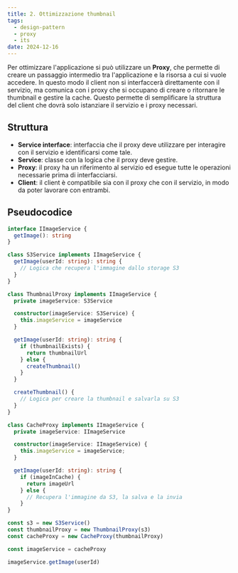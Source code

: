 ```yaml
---
title: 2. Ottimizzazione thumbnail
tags:
  - design-pattern
  - proxy
  - its
date: 2024-12-16
---
```


Per ottimizzare l'applicazione si può utilizzare un **Proxy**, che permette di creare un passaggio intermedio tra l'applicazione e la risorsa a cui si vuole accedere. In questo modo il client non si interfaccerà direttamente con il servizio, ma comunica con i proxy che si occupano di creare o ritornare le thumbnail e gestire la cache. Questo permette di semplificare la struttura del client che dovrà solo istanziare il servizio e i proxy necessari.

## Struttura

- **Service interface**: interfaccia che il proxy deve utilizzare per interagire con il servizio e identificarsi come tale.
- **Service**: classe con la logica che il proxy deve gestire.
- **Proxy**: il proxy ha un riferimento al servizio ed esegue tutte le operazioni necessarie prima di interfacciarsi.
- **Client**: il client è compatibile sia con il proxy che con il servizio, in modo da poter lavorare con entrambi.

## Pseudocodice

```ts
interface IImageService {
  getImage(): string
}

class S3Service implements IImageService {
  getImage(userId: string): string {
    // Logica che recupera l'immagine dallo storage S3
  }
}

class ThumbnailProxy implements IImageService {
  private imageService: S3Service

  constructor(imageService: S3Service) {
    this.imageService = imageService
  }

  getImage(userId: string): string {
    if (thumbnailExists) {
      return thumbnailUrl
    } else {
      createThumbnail()
    }
  }

  createThumbnail() {
    // Logica per creare la thumbnail e salvarla su S3
  }
}

class CacheProxy implements IImageService {
  private imageService: IImageService

  constructor(imageService: IImageService) {
    this.imageService = imageService;
  }

  getImage(userId: string): string {
    if (imageInCache) {
      return imageUrl
    } else {
      // Recupera l'immagine da S3, la salva e la invia
    }
}

const s3 = new S3Service()
const thumbnailProxy = new ThumbnailProxy(s3)
const cacheProxy = new CacheProxy(thumbnailProxy)

const imageService = cacheProxy

imageService.getImage(userId)
```
